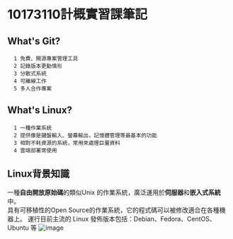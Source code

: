 # 10173110計概實習課筆記
## What's Git?
      1 免費、開源專案管理工具
      2 記錄版本更動情形
      3 分散式系統
      4 可離線工作
      5 多人合作專案

## What's Linux?
      1 一種作業系統
      2 提供像是鍵盤輸入、螢幕輸出，記憶體管理等最基本的功能
      3 相對不耗資源的系統，常用來處理巨量資料
      4 雲端部署常使用
## Linux背景知識
一種**自由開放原始碼**的類似Unix 的作業系統，廣泛運用於**伺服器**和**嵌入式系統**中。<br>
      具有可移植性的Open Source的作業系統，它的程式碼可以被修改適合在各種機器上。
      運行目前主流的 Linux 發佈版本包括：Debian、Fedora、CentOS、Ubuntu 等
![image](https://user-images.githubusercontent.com/91866984/143552865-51c04328-96b5-4eb3-b105-5f544cd3f2a3.png)

